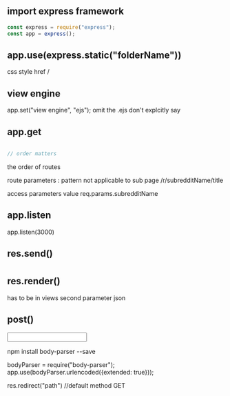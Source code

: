 ## import express framework
```javascript
const express = require("express");
const app = express();
```

## app.use(express.static("folderName"))
css style href /

## view engine
app.set("view engine", "ejs");
omit the .ejs don't explcitly say

## app.get

```javascript

// order matters 
```

the order of routes

route parameters
:
pattern
not applicable to sub page /r/subredditName/title

access parameters value
req.params.subredditName

## app.listen
app.listen(3000)


## res.send()
<h1>

## res.render()
has to be in views
second parameter json


## post()

<form action="" method="POST">
    <input name="">
</form>

npm install body-parser --save

bodyParser = require("body-parser");
app.use(bodyParser.urlencoded({extended: true}));

res.redirect("path") //default method GET